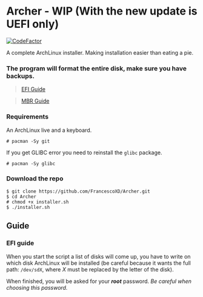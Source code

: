 # Archer - WIP (With the new update is UEFI only)
[![CodeFactor](https://www.codefactor.io/repository/github/francescoxd/archer/badge)](https://www.codefactor.io/repository/github/francescoxd/archer)

A complete ArchLinux installer. Making installation easier than eating a pie.

### The program will format the entire disk, make sure you have backups.

> [EFI Guide](#efi-guide)

> [MBR Guide](#mbr-guide)
### Requirements
An ArchLinux live and a keyboard.
```
# pacman -Sy git
```
If you get GLIBC error you need to reinstall the ```glibc``` package.
```
# pacman -Sy glibc
```
### Download the repo
```
$ git clone https://github.com/FrancescoXD/Archer.git
$ cd Archer
# chmod +x installer.sh
$ ./installer.sh
```
## Guide
### EFI guide
When you start the script a list of disks will come up, you have to write on which disk ArchLinux will be installed (be careful because it wants the full path: ```/dev/sdX```, where *X* must be replaced by the letter of the disk).

When finished, you will be asked for your **_root_** password. _Be careful when choosing this password._
